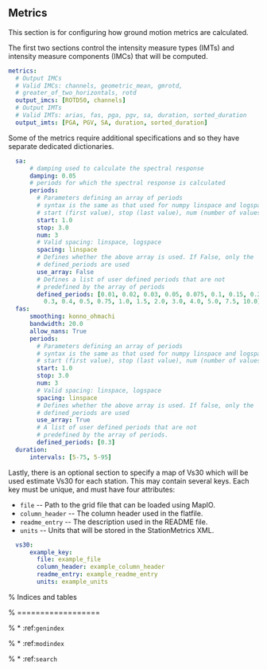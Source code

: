 ## Metrics

This section is for configuring how ground motion metrics are calculated. 

The first two sections control the intensity measure types (IMTs) and intensity
measure components (IMCs) that will be computed.

```yaml
metrics:
  # Output IMCs
  # Valid IMCs: channels, geometric_mean, gmrotd,
  # greater_of_two_horizontals, rotd
  output_imcs: [ROTD50, channels]
  # Output IMTs
  # Valid IMTs: arias, fas, pga, pgv, sa, duration, sorted_duration
  output_imts: [PGA, PGV, SA, duration, sorted_duration]
```
Some of the metrics require additional specifications and so they have separate
dedicated dictionaries.

```yaml
  sa:
      # damping used to calculate the spectral response
      damping: 0.05
      # periods for which the spectral response is calculated
      periods:
        # Parameters defining an array of periods
        # syntax is the same as that used for numpy linspace and logspace
        # start (first value), stop (last value), num (number of values)
        start: 1.0
        stop: 3.0
        num: 3
        # Valid spacing: linspace, logspace
        spacing: linspace
        # Defines whether the above array is used. If False, only the
        # defined_periods are used
        use_array: False
        # Defines a list of user defined periods that are not
        # predefined by the array of periods
        defined_periods: [0.01, 0.02, 0.03, 0.05, 0.075, 0.1, 0.15, 0.2, 0.25,
          0.3, 0.4, 0.5, 0.75, 1.0, 1.5, 2.0, 3.0, 4.0, 5.0, 7.5, 10.0]
  fas:
      smoothing: konno_ohmachi
      bandwidth: 20.0
      allow_nans: True
      periods:
        # Parameters defining an array of periods
        # syntax is the same as that used for numpy linspace and logspace
        # start (first value), stop (last value), num (number of values)
        start: 1.0
        stop: 3.0
        num: 3
        # Valid spacing: linspace, logspace
        spacing: linspace
        # Defines whether the above array is used. If false, only the
        # defined_periods are used
        use_array: True
        # A list of user defined periods that are not
        # predefined by the array of periods.
        defined_periods: [0.3]
  duration:
      intervals: [5-75, 5-95]
```

Lastly, there is an optional section to specify a map of Vs30 which will be
used estimate Vs30 for each station. This may contain several keys. Each key
must be unique, and must have four attributes: 
  - `file` -- Path to the grid file that can be loaded using MapIO.
  - `column_header` -- The column header used in the flatfile.
  - `readme_entry` -- The description used in the README file.
  - `units` -- Units that will be stored in the StationMetrics XML.

```yaml
  vs30:
      example_key:
        file: example_file
        column_header: example_column_header
        readme_entry: example_readme_entry
        units: example_units
```


% Indices and tables

% ==================

% * :ref:`genindex`

% * :ref:`modindex`

% * :ref:`search`
